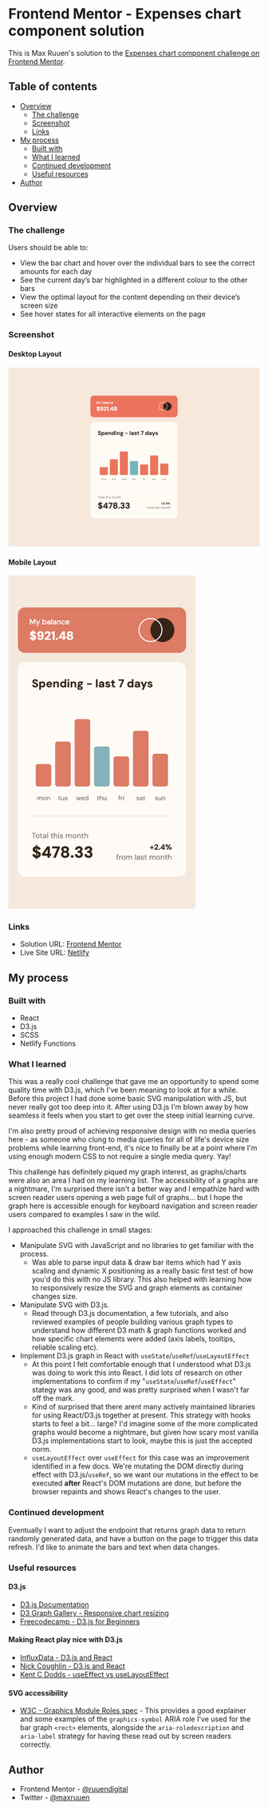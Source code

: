 # Frontend Mentor - Expenses chart component solution

This is Max Ruuen's solution to the [Expenses chart component challenge on Frontend Mentor](https://www.frontendmentor.io/challenges/expenses-chart-component-e7yJBUdjwt).

## Table of contents

- [Overview](#overview)
  - [The challenge](#the-challenge)
  - [Screenshot](#screenshot)
  - [Links](#links)
- [My process](#my-process)
  - [Built with](#built-with)
  - [What I learned](#what-i-learned)
  - [Continued development](#continued-development)
  - [Useful resources](#useful-resources)
- [Author](#author)

## Overview

### The challenge

Users should be able to:

- View the bar chart and hover over the individual bars to see the correct amounts for each day
- See the current day’s bar highlighted in a different colour to the other bars
- View the optimal layout for the content depending on their device’s screen size
- See hover states for all interactive elements on the page

### Screenshot

#### Desktop Layout

![](./desktop.png)

#### Mobile Layout

![](./mobile.png)

### Links

- Solution URL: [Frontend Mentor](https://www.frontendmentor.io/solutions/expenses-chart-component-with-reactsvgd3js-HXGtUaS17C)
- Live Site URL: [Netlify](https://rd-challenge-expenses-chart.netlify.app/)

## My process

### Built with

- React
- D3.js
- SCSS
- Netlify Functions

### What I learned

This was a really cool challenge that gave me an opportunity to spend some quality time with D3.js, which I've been meaning to look at for a while. Before this project I had done some basic SVG manipulation with JS, but never really got too deep into it. After using D3.js I'm blown away by how seamless it feels when you start to get over the steep initial learning curve.

I'm also pretty proud of achieving responsive design with no media queries here - as someone who clung to media queries for all of life's device size problems while learning front-end, it's nice to finally be at a point where I'm using enough modern CSS to not require a single media query. Yay!

This challenge has definitely piqued my graph interest, as graphs/charts were also an area I had on my learning list. The accessibility of a graphs are a nightmare, I'm surprised there isn't a better way and I empathize hard with screen reader users opening a web page full of graphs... but I hope the graph here is accessible enough for keyboard navigation and screen reader users compared to examples I saw in the wild.

I approached this challenge in small stages:

- Manipulate SVG with JavaScript and no libraries to get familiar with the process.
  - Was able to parse input data & draw bar items which had Y axis scaling and dynamic X positioning as a really basic first test of how you'd do this with no JS library. This also helped with learning how to responsively resize the SVG and graph elements as container changes size.
- Manipulate SVG with D3.js.
  - Read through D3.js documentation, a few tutorials, and also reviewed examples of people building various graph types to understand how different D3 math & graph functions worked and how specific chart elements were added (axis labels, tooltips, reliable scaling etc).
- Implement D3.js graph in React with `useState`/`useRef`/`useLayoutEffect`
  - At this point I felt comfortable enough that I understood what D3.js was doing to work this into React. I did lots of research on other implementations to confirm if my "`useState`/`useRef`/`useEffect`" stategy was any good, and was pretty surprised when I wasn't far off the mark.
  - Kind of surprised that there arent many actively maintained libraries for using React/D3.js together at present. This strategy with hooks starts to feel a bit... large? I'd imagine some of the more complicated graphs would become a nightmare, but given how scary most vanilla D3.js implementations start to look, maybe this is just the accepted norm.
  - `useLayoutEffect` over `useEffect` for this case was an improvement identified in a few docs. We're mutating the DOM directly during effect with D3.js/`useRef`, so we want our mutations in the effect to be executed **after** React's DOM mutations are done, but before the browser repaints and shows React's changes to the user.

### Continued development

Eventually I want to adjust the endpoint that returns graph data to return randomly generated data, and have a button on the page to trigger this data refresh. I'd like to animate the bars and text when data changes.

### Useful resources

#### D3.js

- [D3.js Documentation](https://d3js.org/getting-started)
- [D3 Graph Gallery - Responsive chart resizing](https://d3-graph-gallery.com/graph/custom_responsive.html)
- [Freecodecamp - D3.js for Beginners](https://www.freecodecamp.org/news/d3js-tutorial-data-visualization-for-beginners/)

#### Making React play nice with D3.js

- [InfluxData - D3.js and React](https://www.influxdata.com/blog/guide-d3js-react/)
- [Nick Coughlin - D3.js and React](https://ncoughlin.com/posts/d3-react/)
- [Kent C Dodds - useEffect vs useLayoutEffect](https://kentcdodds.com/blog/useeffect-vs-uselayouteffect)

#### SVG accessibility

- [W3C - Graphics Module Roles spec](https://www.w3.org/TR/graphics-aria-1.0/) - This provides a good explainer and some examples of the `graphics-symbol` ARIA role I've used for the bar graph `<rect>` elements, alongside the `aria-roledescription` and `aria-label` strategy for having these read out by screen readers correctly.

## Author

- Frontend Mentor - [@ruuendigital](https://www.frontendmentor.io/profile/ruuendigital)
- Twitter - [@maxruuen](https://www.twitter.com/maxruuen)
